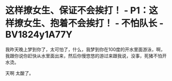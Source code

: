 # 这样撩女生、保证不会挨打！ - P1：这样撩女生、抱着不会挨打！ - 不怕队长 - BV1824y1A77Y

我昨天晚上梦到你了，太可怕了，什么，我梦到你在100度的开水里面游泳，啊，我跟你说你赶快从水里面出来，然后你慢悠悠的游过来跟我说，没事，死猪不怕开水烫。

天啊 太酸了。